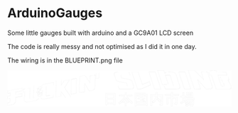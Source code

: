 # ArduinoGauges

Some little gauges built with arduino and a GC9A01 LCD screen

The code is really messy and not optimised as I did it in one day.

The wiring is in the BLUEPRINT.png file










![Brought to you by M.DEZEQUE from FKNSLIDING](https://raw.githubusercontent.com/star45ter/StrtRace/main/fuckinsliding_logo.png)
